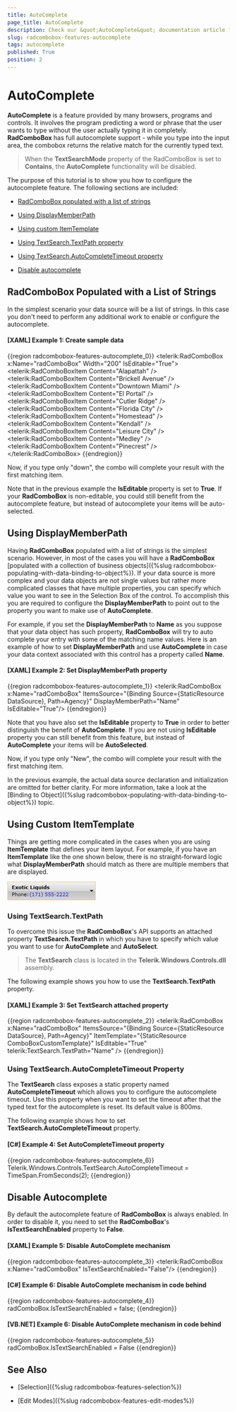 ```yaml
---
title: AutoComplete
page_title: AutoComplete
description: Check our &quot;AutoComplete&quot; documentation article for the RadComboBox {{ site.framework_name }} control.
slug: radcombobox-features-autocomplete
tags: autocomplete
published: True
position: 2
---
```


# AutoComplete

__AutoComplete__ is a feature provided by many browsers, programs and controls. It involves the program predicting a word or phrase that the user wants to type without the user actually typing it in completely. __RadComboBox__ has full autocomplete support - while you type into the input area, the combobox returns the relative match for the currently typed text.

> When the __TextSearchMode__ property of the RadComboBox is set to __Contains__, the __AutoComplete__ functionality will be disabled.

The purpose of this tutorial is to show you how to configure the autocomplete feature. The following sections are included:

* [RadComboBox populated with a list of strings](#radcombobox-populated-with-a-list-of-strings)

* [Using DisplayMemberPath](#using-displaymemberpath)

* [Using custom ItemTemplate](#using-custom-itemtemplate)

* [Using TextSearch.TextPath property](#using-textsearchtextpath)

* [Using TextSearch.AutoCompleteTimeout property](#using-textsearchautocompletetimeout-property)

* [Disable autocomplete](#disable-autocomplete)

## RadComboBox Populated with a List of Strings

In the simplest scenario your data source will be a list of strings. In this case you don't need to perform any additional work to enable or configure the autocomplete.

#### __[XAML] Example 1: Create sample data__

{{region radcombobox-features-autocomplete_0}}
	<telerik:RadComboBox x:Name="radComboBox" Width="200" IsEditable="True">
	    <telerik:RadComboBoxItem Content="Alapattah" />
	    <telerik:RadComboBoxItem Content="Brickell Avenue" />
	    <telerik:RadComboBoxItem Content="Downtown Miami" />
	    <telerik:RadComboBoxItem Content="El Portal" />
	    <telerik:RadComboBoxItem Content="Cutler Ridge" />
	    <telerik:RadComboBoxItem Content="Florida City" />
	    <telerik:RadComboBoxItem Content="Homestead" />
	    <telerik:RadComboBoxItem Content="Kendall" />
	    <telerik:RadComboBoxItem Content="Leisure City" />
	    <telerik:RadComboBoxItem Content="Medley" />
	    <telerik:RadComboBoxItem Content="Pinecrest" />
	</telerik:RadComboBox>
{{endregion}}

Now, if you type only "down", the combo will complete your result with the first matching item.

Note that in the previous example the __IsEditable__ property is set to __True__. If your __RadComboBox__ is non-editable, you could still benefit from the autocomplete feature, but instead of autocomplete your items will be auto-selected.

## Using DisplayMemberPath

Having __RadComboBox__ populated with a list of strings is the simplest scenario. However, in most of the cases you will have a __RadComboBox__ [populated with a collection of business objects]({%slug radcombobox-populating-with-data-binding-to-object%}). If your data source is more complex and your data objects are not single values but rather more complicated classes that have multiple properties, you can specify which value you want to see in the Selection Box of the control. To accomplish this you are required to configure the __DisplayMemberPath__ to point out to the property you want to make use of __AutoComplete__.

For example, if you set the __DisplayMemberPath__ to __Name__ as you suppose that your data object has such property, __RadComboBox__ will try to auto complete your entry with some of the matching name values. Here is an example of how to set __DisplayMemberPath__ and use __AutoComplete__ in case your data context associated with this control has a property called __Name__.

#### __[XAML] Example 2: Set DisplayMemberPath property__

{{region radcombobox-features-autocomplete_1}}
	<telerik:RadComboBox x:Name="radComboBox" ItemsSource="{Binding Source={StaticResource DataSource}, Path=Agency}" DisplayMemberPath="Name" IsEditable="True"/>
{{endregion}}

Note that you have also set the __IsEditable__ property to __True__ in order to better distinguish the benefit of __AutoComplete__. If you are not using __IsEditable__ property you can still benefit from this feature, but instead of __AutoComplete__ your items will be __AutoSelected__.        

Now, if you type only "New", the combo will complete your result with the first matching item.

In the previous example, the actual data source declaration and initialization are omitted for better clarity. For more information, take a look at the [Binding to Object]({%slug radcombobox-populating-with-data-binding-to-object%}) topic.

## Using Custom ItemTemplate

Things are getting more complicated in the cases when you are using __ItemTemplate__ that defines your item layout. For example, if you have an __ItemTemplate__ like the one shown below, there is no straight-forward logic what __DisplayMemberPath__ should match as there are multiple members that are displayed.

![WPF RadComboBox AutoComplete with Custom ItemTemplate](images/RadComboBox_Features_AutoComplete_030.png)

### Using TextSearch.TextPath

To overcome this issue the __RadComboBox__'s API supports an attached property __TextSearch.TextPath__ in which you have to specify which value you want to use for __AutoComplete__ and __AutoSelect__. 

>The __TextSearch__ class is located in the __Telerik.Windows.Controls.dll__ assembly.

The following example shows you how to use the __TextSearch.TextPath__ property.

#### __[XAML] Example 3: Set TextSearch attached property__

{{region radcombobox-features-autocomplete_2}}
	<telerik:RadComboBox x:Name="radComboBox" 
	                     ItemsSource="{Binding Source={StaticResource DataSource}, Path=Agency}" 
	                     ItemTemplate="{StaticResource ComboBoxCustomTemplate}" IsEditable="True" 
	                     telerik:TextSearch.TextPath="Name" />
{{endregion}}

### Using TextSearch.AutoCompleteTimeout Property

The __TextSearch__ class exposes a static property named __AutoCompleteTimeout__ which allows you to configure the autocomplete timeout. Use this property when you want to set the timeout after that the typed text for the autocomplete is reset. Its default value is 800ms.

The following example shows how to set __TextSearch.AutoCompleteTimeout__ property.

#### __[C#] Example 4: Set AutoCompleteTimeout property__

{{region radcombobox-features-autocomplete_6}}
	Telerik.Windows.Controls.TextSearch.AutoCompleteTimeout = TimeSpan.FromSeconds(2);
{{endregion}}

## Disable Autocomplete

By default the autocomplete feature of __RadComboBox__ is always enabled. In order to disable it, you need to set the __RadComboBox__'s __IsTextSearchEnabled__ property to __False__.

#### __[XAML] Example 5: Disable AutoComplete mechanism__

{{region radcombobox-features-autocomplete_3}}
	<telerik:RadComboBox x:Name="radComboBox" IsTextSearchEnabled="False"/>
{{endregion}}

#### __[C#] Example 6: Disable AutoComplete mechanism in code behind__

{{region radcombobox-features-autocomplete_4}}
	radComboBox.IsTextSearchEnabled = false;
{{endregion}}

#### __[VB.NET] Example 6: Disable AutoComplete mechanism in code behind__

{{region radcombobox-features-autocomplete_5}}
	radComboBox.IsTextSearchEnabled = False
{{endregion}}

## See Also

 * [Selection]({%slug radcombobox-features-selection%})

 * [Edit Modes]({%slug radcombobox-features-edit-modes%})
